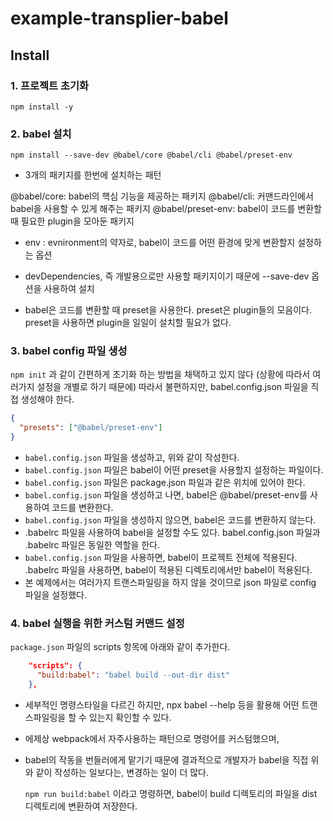 # example-transplier-babel

## Install

### 1. 프로젝트 초기화

`npm install -y`

### 2. babel 설치

`npm install --save-dev @babel/core @babel/cli @babel/preset-env`

- 3개의 패키지를 한번에 설치하는 패턴

@babel/core: babel의 핵심 기능을 제공하는 패키지
@babel/cli: 커맨드라인에서 babel을 사용할 수 있게 해주는 패키지
@babel/preset-env: babel이 코드를 변환할 때 필요한 plugin을 모아둔 패키지
- env : evnironment의 약자로, babel이 코드를 어떤 환경에 맞게 변환할지 설정하는 옵션

- devDependencies, 즉 개발용으로만 사용할 패키지이기 때문에 --save-dev 옵션을 사용하여 설치
- babel은 코드를 변환할 때 preset을 사용한다. preset은 plugin들의 모음이다. preset을 사용하면 plugin을 일일이 설치할 필요가 없다.
  
### 3. babel config 파일 생성

`npm init` 과 같이 간편하게 초기화 하는 방법을 채택하고 있지 않다 (상황에 따라서 여러가지 설정을 개별로 하기 때문에)
따라서 불편하지만, babel.config.json 파일을 직접 생성해야 한다.

```json
{
  "presets": ["@babel/preset-env"]
}
```

- `babel.config.json` 파일을 생성하고, 위와 같이 작성한다.
- `babel.config.json` 파일은 babel이 어떤 preset을 사용할지 설정하는 파일이다.
- `babel.config.json` 파일은 package.json 파일과 같은 위치에 있어야 한다.
- `babel.config.json` 파일을 생성하고 나면, babel은 @babel/preset-env를 사용하여 코드를 변환한다.
- `babel.config.json` 파일을 생성하지 않으면, babel은 코드를 변환하지 않는다.
- .babelrc 파일을 사용하여 babel을 설정할 수도 있다. babel.config.json 파일과 .babelrc 파일은 동일한 역할을 한다.
- `babel.config.json` 파일을 사용하면, babel이 프로젝트 전체에 적용된다. .babelrc 파일을 사용하면, babel이 적용된 디렉토리에서만 babel이 적용된다.
- 본 예제에서는 여러가지 트랜스파일링을 하지 않을 것이므로 json 파일로 config 파일을 설정했다.

### 4. babel 실행을 위한 커스텀 커맨드 설정

`package.json` 파일의 scripts 항목에 아래와 같이 추가한다.

```json
    "scripts": {
      "build:babel": "babel build --out-dir dist"
    },
```
- 세부적인 명령스타일을 다르긴 하지만, npx babel --help 등을 활용해 어떤 트랜스파일링을 할 수 있는지 확인할 수 있다.
- 에제상 webpack에서 자주사용하는 패턴으로 명령어를 커스텀했으며,
- babel의 작동을 번들러에게 맡기기 때문에 결과적으로 개발자가 babel을 직접 위와 같이 작성하는 일보다는, 변경하는 일이 더 많다.
  
  `npm run build:babel` 이라고 명령하면, babel이 build 디렉토리의 파일을 dist 디렉토리에 변환하여 저장한다.